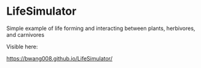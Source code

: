 # LifeSimulator
Simple example of life forming and interacting between plants, herbivores, and carnivores

Visible here:

https://bwang008.github.io/LifeSimulator/

